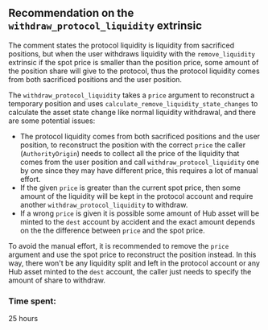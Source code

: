 ## Recommendation on the `withdraw_protocol_liquidity` extrinsic

The comment states the protocol liquidity is liquidity from sacrificed positions, but when the user withdraws liquidity with the `remove_liquidity` extrinsic if the spot price is smaller than the position price, some amount of the position share will give to the protocol, thus the protocol liquidity comes from both sacrificed positions and the user position.

The `withdraw_protocol_liquidity` takes a `price` argument to reconstruct a temporary position and uses `calculate_remove_liquidity_state_changes` to calculate the asset state change like normal liquidity withdrawal, and there are some potential issues:
- The protocol liquidity comes from both sacrificed positions and the user position, to reconstruct the position with the correct `price` the caller (`AuthorityOrigin`) needs to collect all the price of the liquidity that comes from the user position and call `withdraw_protocol_liquidity` one by one since they may have different price, this requires a lot of manual effort.
- If the given `price` is greater than the current spot price, then some amount of the liquidity will be kept in the protocol account and require another `withdraw_protocol_liquidity` to withdraw.
- If a wrong `price` is given it is possible some amount of Hub asset will be minted to the `dest` account by accident and the exact amount depends on the the difference between `price` and the spot price.

To avoid the manual effort, it is recommended to remove the `price` argument and use the spot price to reconstruct the position instead. In this way, there won't be any liquidity split and left in the protocol account or any Hub asset minted to the `dest` account, the caller just needs to specify the amount of share to withdraw.

### Time spent:
25 hours